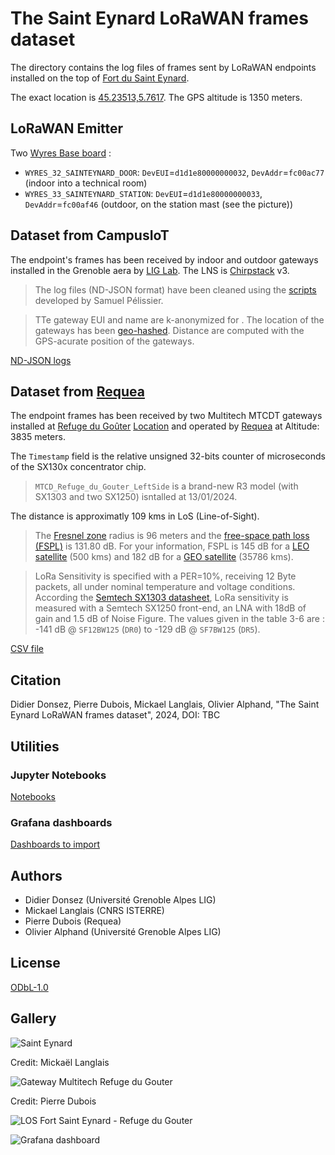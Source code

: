 # The Saint Eynard LoRaWAN frames dataset

The directory contains the log files of frames sent by LoRaWAN endpoints installed on the top of [Fort du Saint Eynard](https://fr.wikipedia.org/wiki/Fort_du_Saint-Eynard).

The exact location is [45.23513,5.7617](https://www.openstreetmap.org/search?query=45.23513%2C5.7617#map=19/45.23513/5.76170). The GPS altitude is 1350 meters.

## LoRaWAN Emitter

Two [Wyres Base board](https://github.com/CampusIoT/RIOT-wyres/blob/main/boards/wyres_base/README.md) :
* `WYRES_32_SAINTEYNARD_DOOR`: `DevEUI`=`d1d1e80000000032`, `DevAddr`=`fc00ac77` (indoor into a technical room)
* `WYRES_33_SAINTEYNARD_STATION`: `DevEUI`=`d1d1e80000000033`, `DevAddr`=`fc00af46` (outdoor, on the station mast (see the picture))

## Dataset from CampusIoT

The endpoint's frames has been received by indoor and outdoor gateways installed in the Grenoble aera by [LIG Lab](https://www.liglab.fr/). The LNS is [Chirpstack](https://www.chirpstack.io/) v3. 

> The log files (ND-JSON format) have been cleaned using the [scripts](https://gitlab.inria.fr/spelissi/wisec-2022-reproductibility/-/tree/master/code) developed by Samuel Pélissier.

> TTe gateway EUI and name are k-anonymized for . The location of the gateways has been [geo-hashed](https://en.wikipedia.org/wiki/Geohash). Distance are computed with the GPS-acurate position of the gateways.

[ND-JSON logs](./logs)

## Dataset from [Requea](https://www.requea.com/)

The endpoint frames has been received by two Multitech MTCDT gateways installed at [Refuge du Goûter](https://en.wikipedia.org/wiki/Go%C3%BBter_Hut) [Location](https://www.openstreetmap.org/search?query=Refuge%20du%20gouter#map=19/45.85108/6.83059) and operated by [Requea](https://www.requea.com/) at Altitude: 3835 meters.

The `Timestamp` field is the relative unsigned 32-bits counter of microseconds of the SX130x concentrator chip.

> `MTCD_Refuge_du_Gouter_LeftSide` is a brand-new R3 model (with SX1303 and two SX1250) isntalled at 13/01/2024.

The distance is approximatly 109 kms in LoS (Line-of-Sight).

> The [Fresnel zone](https://en.wikipedia.org/wiki/Fresnel_zone) radius is 96 meters and the [free-space path loss (FSPL)](https://en.wikipedia.org/wiki/Free-space_path_loss) is 131.80 dB. For your information, FSPL is 145 dB for a [LEO satellite](https://en.wikipedia.org/wiki/Low_Earth_orbit) (500 kms) and 182 dB for a [GEO satellite](https://en.wikipedia.org/wiki/Geostationary_orbit) (35786 kms).

> LoRa Sensitivity is specified with a PER=10%, receiving 12 Byte packets, all under nominal temperature and voltage conditions. According the [Semtech SX1303 datasheet](https://semtech.file.force.com/sfc/dist/version/download/?oid=00DE0000000JelG&ids=0682R000009MnJmQAK&d=%2Fa%2F2R000000Hlli%2FTe0cB6.fNWAPfxRfoFz38R6LOTf3sLAJhD4CpS2RwFc&operationContext=DELIVERY&asPdf=true&viewId=05H3n000002u0NoEAI&dpt=), LoRa sensitivity is measured with a Semtech SX1250 front-end, an LNA with 18dB of gain and 1.5 dB of Noise Figure. The values given in the table 3-6 are : -141 dB @ ```SF12BW125``` (```DR0```) to -129 dB @ ```SF7BW125``` (```DR5```).

[CSV file](./logs)

## Citation

Didier Donsez, Pierre Dubois, Mickael Langlais, Olivier Alphand, "The Saint Eynard LoRaWAN frames dataset", 2024, DOI: TBC

## Utilities

### Jupyter Notebooks

[Notebooks](./notebooks)

### Grafana dashboards

[Dashboards to import](./grafana)

## Authors
* Didier Donsez (Université Grenoble Alpes LIG)
* Mickael Langlais (CNRS ISTERRE)
* Pierre Dubois (Requea)
* Olivier Alphand (Université Grenoble Alpes LIG)

## License
[ODbL-1.0](LICENSE.txt)

## Gallery

![Saint Eynard](wyres_sainteynard.jpg)

Credit: Mickaël Langlais

![Gateway Multitech Refuge du Gouter](multitech-refugegouter.jpg)

Credit: Pierre Dubois

![LOS Fort Saint Eynard - Refuge du Gouter](maps-sainteynard-gouter.jpg)

![Grafana dashboard](grafana.jpg)
